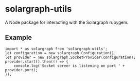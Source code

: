 # solargraph-utils

A Node package for interacting with the Solargraph rubygem.

## Example

    import * as solargraph from 'solargraph-utils';
    let configuration = new solargraph.Configuration();
    let provider = new solargraph.SocketProvider(configuration);
    provider.start().then(() => {
        console.log('Socket server is listening on port ' + provider.port);
    });
